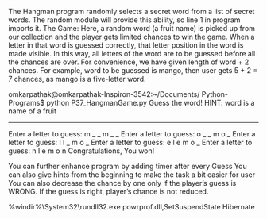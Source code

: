 The Hangman program randomly selects a secret word from a list of secret words. The random module will provide this ability, so line 1 in program imports it.
The Game: Here, a random word (a fruit name) is picked up from our collection and the player gets limited chances to win the game.
When a letter in that word is guessed correctly, that letter position in the word is made visible. In this way, all letters of the word are to be guessed before all the chances are over. 
For convenience, we have given length of word + 2 chances. For example, word to be guessed is mango, then user gets 5 + 2 = 7 chances, as mango is a five-letter word.


omkarpathak@omkarpathak-Inspiron-3542:~/Documents/
Python-Programs$ python P37_HangmanGame.py 
Guess the word! HINT: word is a name of a fruit
_ _ _ _ _ 

Enter a letter to guess: m
_ _ m _ _ 
Enter a letter to guess: o
_ _ m o _ 
Enter a letter to guess: l
l _ m o _ 
Enter a letter to guess: e
l e m o _ 
Enter a letter to guess: n
l e m o n 
Congratulations, You won!



You can further enhance program by adding timer after every Guess
You can also give hints from the beginning to make the task a bit easier for user
You can also decrease the chance by one only if the player’s guess is WRONG. If the guess is right, 
player’s chance is not reduced.


%windir%\System32\rundll32.exe powrprof.dll,SetSuspendState Hibernate
